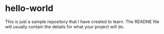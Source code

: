# hello-world

This is just a sample repository that I have created to learn. The READNE file will usually contain the details for what your project will do.
